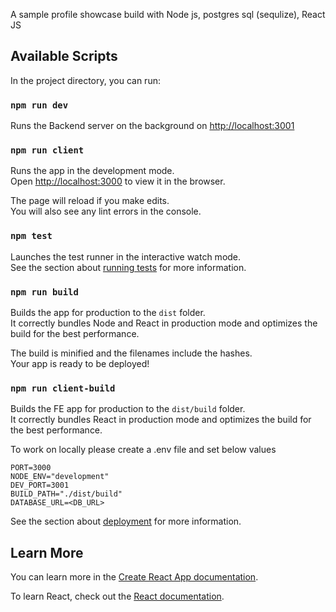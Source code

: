 A sample profile showcase build with Node js, postgres sql (sequlize), React JS

## Available Scripts

In the project directory, you can run:

### `npm run dev`
Runs the Backend server on the background on [http://localhost:3001](http://localhost:3001)

### `npm run client`
Runs the app in the development mode.<br />
Open [http://localhost:3000](http://localhost:3000) to view it in the browser.

The page will reload if you make edits.<br />
You will also see any lint errors in the console.

### `npm test`

Launches the test runner in the interactive watch mode.<br />
See the section about [running tests](https://facebook.github.io/create-react-app/docs/running-tests) for more information.

### `npm run build`

Builds the app for production to the `dist` folder.<br />
It correctly bundles Node and React in production mode and optimizes the build for the best performance.

The build is minified and the filenames include the hashes.<br />
Your app is ready to be deployed!

### `npm run client-build`

Builds the FE app for production to the `dist/build` folder.<br />
It correctly bundles React in production mode and optimizes the build for the best performance.

To work on locally please create a .env file and set below values
```
PORT=3000
NODE_ENV="development"
DEV_PORT=3001
BUILD_PATH="./dist/build"
DATABASE_URL=<DB_URL>
```

See the section about [deployment](https://facebook.github.io/create-react-app/docs/deployment) for more information.

## Learn More

You can learn more in the [Create React App documentation](https://facebook.github.io/create-react-app/docs/getting-started).

To learn React, check out the [React documentation](https://reactjs.org/).
